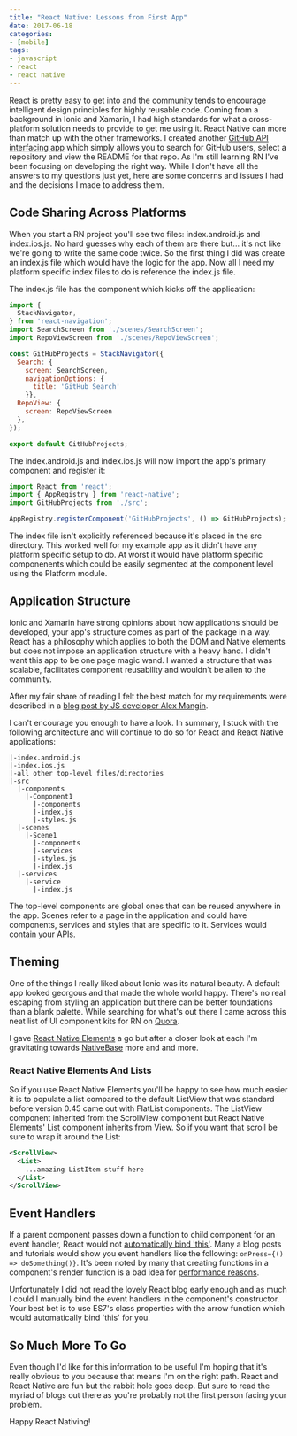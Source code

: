```yaml
---
title: "React Native: Lessons from First App"
date: 2017-06-18
categories:
- [mobile]
tags:
- javascript
- react
- react native
---
```


React is pretty easy to get into and the community tends to encourage intelligent design principles for highly reusable code. Coming from a background in Ionic and Xamarin, I had high standards for what a cross-platform solution needs to provide to get me using it. React Native can more than match up with the other frameworks. I created another <a href="https://github.com/msanatan/GitHubProjects" target="_blank" rel="nofollow noopener noreferrer">GitHub API interfacing app</a> which simply allows you to search for GitHub users, select a repository and view the README for that repo. As I'm still learning RN I've been focusing on developing the right way. While I don't have all the answers to my questions just yet, here are some concerns and issues I had and the decisions I made to address them.

## Code Sharing Across Platforms

When you start a RN project you'll see two files: index.android.js and index.ios.js. No hard guesses why each of them are there but... it's not like we're going to write the same code twice. So the first thing I did was create an index.js file which would have the logic for the app. Now all I need my platform specific index files to do is reference the index.js file.

The index.js file has the component which kicks off the application:

```javascript
import {
  StackNavigator,
} from 'react-navigation';
import SearchScreen from './scenes/SearchScreen';
import RepoViewScreen from './scenes/RepoViewScreen';

const GitHubProjects = StackNavigator({
  Search: {
    screen: SearchScreen,
    navigationOptions: {
      title: 'GitHub Search'
    }},
  RepoView: {
    screen: RepoViewScreen
  },
});

export default GitHubProjects;
```

The index.android.js and index.ios.js will now import the app's primary component and register it:

```javascript
import React from 'react';
import { AppRegistry } from 'react-native';
import GitHubProjects from './src';

AppRegistry.registerComponent('GitHubProjects', () => GitHubProjects);
```

The index file isn't explicitly referenced because it's placed in the src directory. This worked well for my example app as it didn't have any platform specific setup to do. At worst it would have platform specific componenents which could be easily segmented at the component level using the Platform module.

## Application Structure

Ionic and Xamarin have strong opinions about how applications should be developed, your app's structure comes as part of the package in a way. React has a philosophy which applies to both the DOM and Native elements but does not impose an application structure with a heavy hand. I didn't want this app to be one page magic wand. I wanted a structure that was scalable, facilitates component reusability and wouldn't be alien to the community.

After my fair share of reading I felt the best match for my requirements were described in a <a href="https://medium.com/@alexmngn/how-to-better-organize-your-react-applications-2fd3ea1920f1" target="_blank" rel="nofollow noopener noreferrer">blog post by JS developer Alex Mangin</a>.

I can't encourage you enough to have a look. In summary, I stuck with the following architecture and will continue to do so for React and React Native applications:

```
|-index.android.js
|-index.ios.js
|-all other top-level files/directories
|-src
  |-components
    |-Component1
      |-components
      |-index.js
      |-styles.js
  |-scenes
    |-Scene1
      |-components
      |-services
      |-styles.js
      |-index.js
  |-services
    |-service
      |-index.js
```

The top-level components are global ones that can be reused anywhere in the app. Scenes refer to a page in the application and could have components, services and styles that are specific to it. Services would contain your APIs.

## Theming

One of the things I really liked about Ionic was its natural beauty. A default app looked georgous and that made the whole world happy. There's no real escaping from styling an application but there can be better foundations than a blank palette. While searching for what's out there I came across this neat list of UI component kits for RN on <a href="https://www.quora.com/What-is-the-best-UI-Kit-for-react-native" target="_blank" rel="nofollow noopener noreferrer">Quora</a>.

I gave <a href="https://react-native-training.github.io/react-native-elements" target="_blank" rel="nofollow noopener noreferrer">React Native Elements</a> a go but after a closer look at each I'm gravitating towards <a href="https://nativebase.io" target="_blank" rel="nofollow noopener noreferrer">NativeBase</a> more and and more.

### React Native Elements And Lists

So if you use React Native Elements you'll be happy to see how much easier it is to populate a list compared to the default ListView that was standard before version 0.45 came out with FlatList components. The ListView component inherited from the ScrollView component but React Native Elements' List component inherits from View. So if you want that scroll be sure to wrap it around the List:

```xml
<ScrollView>
  <List>
    ...amazing ListItem stuff here
  </List>
</ScrollView>
```

## Event Handlers

If a parent component passes down a function to child component for an event handler, React would not <a href="https://facebook.github.io/react/blog/2015/01/27/react-v0.13.0-beta-1.html#autobinding" target="_blank" rel="nofollow noopener noreferrer">automatically bind 'this'</a>. Many a blog posts and tutorials would show you event handlers like the following: `onPress={() => doSomething()}`. It's been noted by many that creating functions in a component's render function is a bad idea for <a href="https://medium.com/@esamatti/react-js-pure-render-performance-anti-pattern-fb88c101332f" target="_blank" rel="nofollow noopener noreferrer">performance reasons</a>.

Unfortunately I did not read the lovely React blog early enough and as much I could I manually bind the event handlers in the component's constructor. Your best bet is to use ES7's class properties with the arrow function which would automatically bind 'this' for you.

## So Much More To Go

Even though I'd like for this information to be useful I'm hoping that it's really obvious to you because that means I'm on the right path. React and React Native are fun but the rabbit hole goes deep. But sure to read the myriad of blogs out there as you're probably not the first person facing your problem.

Happy React Nativing!
